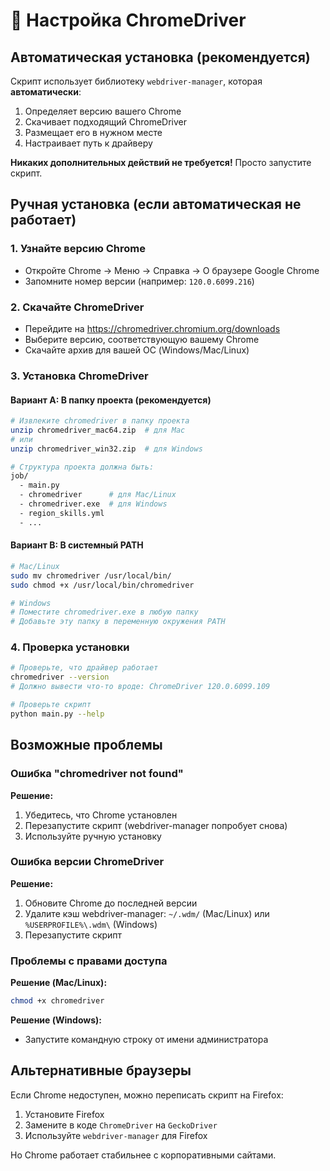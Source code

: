 # 🚀 Настройка ChromeDriver

## Автоматическая установка (рекомендуется)

Скрипт использует библиотеку `webdriver-manager`, которая **автоматически**:
1. Определяет версию вашего Chrome
2. Скачивает подходящий ChromeDriver
3. Размещает его в нужном месте
4. Настраивает путь к драйверу

**Никаких дополнительных действий не требуется!** Просто запустите скрипт.

## Ручная установка (если автоматическая не работает)

### 1. Узнайте версию Chrome
- Откройте Chrome → Меню → Справка → О браузере Google Chrome
- Запомните номер версии (например: `120.0.6099.216`)

### 2. Скачайте ChromeDriver
- Перейдите на https://chromedriver.chromium.org/downloads
- Выберите версию, соответствующую вашему Chrome
- Скачайте архив для вашей ОС (Windows/Mac/Linux)

### 3. Установка ChromeDriver

#### Вариант A: В папку проекта (рекомендуется)
```bash
# Извлеките chromedriver в папку проекта
unzip chromedriver_mac64.zip  # для Mac
# или
unzip chromedriver_win32.zip  # для Windows

# Структура проекта должна быть:
job/
  - main.py
  - chromedriver      # для Mac/Linux
  - chromedriver.exe  # для Windows
  - region_skills.yml
  - ...
```

#### Вариант B: В системный PATH
```bash
# Mac/Linux
sudo mv chromedriver /usr/local/bin/
sudo chmod +x /usr/local/bin/chromedriver

# Windows
# Поместите chromedriver.exe в любую папку
# Добавьте эту папку в переменную окружения PATH
```

### 4. Проверка установки
```bash
# Проверьте, что драйвер работает
chromedriver --version
# Должно вывести что-то вроде: ChromeDriver 120.0.6099.109

# Проверьте скрипт
python main.py --help
```

## Возможные проблемы

### Ошибка "chromedriver not found"
**Решение:**
1. Убедитесь, что Chrome установлен
2. Перезапустите скрипт (webdriver-manager попробует снова)
3. Используйте ручную установку

### Ошибка версии ChromeDriver
**Решение:**
1. Обновите Chrome до последней версии
2. Удалите кэш webdriver-manager: `~/.wdm/` (Mac/Linux) или `%USERPROFILE%\.wdm\` (Windows)
3. Перезапустите скрипт

### Проблемы с правами доступа
**Решение (Mac/Linux):**
```bash
chmod +x chromedriver
```

**Решение (Windows):**
- Запустите командную строку от имени администратора

## Альтернативные браузеры

Если Chrome недоступен, можно переписать скрипт на Firefox:
1. Установите Firefox
2. Замените в коде `ChromeDriver` на `GeckoDriver`
3. Используйте `webdriver-manager` для Firefox

Но Chrome работает стабильнее с корпоративными сайтами.